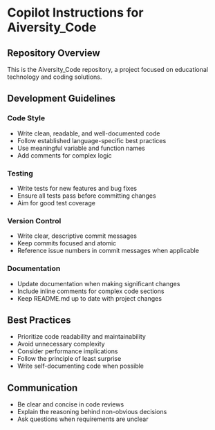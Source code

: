 # Copilot Instructions for Aiversity_Code

## Repository Overview
This is the Aiversity_Code repository, a project focused on educational technology and coding solutions.

## Development Guidelines

### Code Style
- Write clean, readable, and well-documented code
- Follow established language-specific best practices
- Use meaningful variable and function names
- Add comments for complex logic

### Testing
- Write tests for new features and bug fixes
- Ensure all tests pass before committing changes
- Aim for good test coverage

### Version Control
- Write clear, descriptive commit messages
- Keep commits focused and atomic
- Reference issue numbers in commit messages when applicable

### Documentation
- Update documentation when making significant changes
- Include inline comments for complex code sections
- Keep README.md up to date with project changes

## Best Practices
- Prioritize code readability and maintainability
- Avoid unnecessary complexity
- Consider performance implications
- Follow the principle of least surprise
- Write self-documenting code when possible

## Communication
- Be clear and concise in code reviews
- Explain the reasoning behind non-obvious decisions
- Ask questions when requirements are unclear
